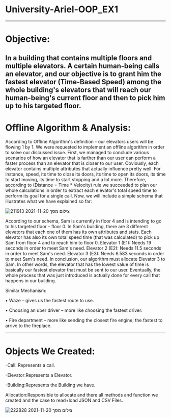 # University-Ariel-OOP_EX1

------------------------------------------------------------------------------------------------------------------------------------------------------------------------------------------------------------------------------------------------------------------

# Objective:

In a building that contains multiple floors and multiple elevators. A certain human-being calls an elevator, and our objective is to grant him the fastest elevator (Time-Based Speed) among the whole building's elevators that will reach our human-being's current floor and then to pick him up to his targeted floor.
------------------------------------------------------------------------------------------------------------------------------------------------------------------------------------------------------------------------------------------------------------------
 # Offline Algorithm & Analysis:
According to Offline Algorithm's definition - our elevators users will be flowing 1 by 1. We were requested to implement an offline algorithm in order to solve our discussed issue. First, we managed to conclude various scenarios of how an elevator that is farther than our user can perform a faster process than an elevator that is closer to our user. Obviously, each elevator contains multiple attributes that actually influence pretty well. For instance, speed, its time to close its doors, its time to open its doors, its time to start moving, its time to start stopping and a lot more. Therefore, according to (Distance = Time * Velocity) rule we succeeded to plan our whole calculations in order to extract each elevator's total speed time to perform its goal for a single call. Now, we will include a simple schema that illustrates what we have explained so far:



![צילום מסך 2021-11-20 211913](https://user-images.githubusercontent.com/88654426/142738479-86933c2e-83e8-47f8-94d9-827c3e33b977.png)

According to our schema, Sam is currently in floor 4 and is intending to go to his targeted
floor – floor 0. In Sam's building, there are 3 different elevators that each one of them has
its own attributes and stats. Each elevator has also its own total speed time (that was
calculated) to pick up Sam from floor 4 and to reach him to floor 0.
Elevator 1 (E1): Needs 19 seconds in order to meet Sam's need.
Elevator 2 (E2): Needs 11.5 seconds in order to meet Sam's need.
Elevator 3 (E3): Needs 6.583 seconds in order to meet Sam's need.
In conclusion, our algorithm must allocate Elevator 3 to Sam. In other words, the elevator
that has the lowest value of time is basically our fastest elevator that must be sent to our
user. Eventually, the whole process that was just introduced is actually done for every call
that happens in our building.

Similar Mechanism:

• Waze – gives us the fastest route to use.

• Choosing an uber driver – more like choosing the fastest driver.

• Fire department – more like sending the closest fire engine; the fastest to arrive to the fireplace.

----------------------------------------------------------------------------------------------------------------------------------------------------------------------------------------------------------------------------------------------------------------------------------------------------------------------------------------------------------------
# Objects We Created:

-Call: Represents  a  call.

-Elevator:Represents  a  Elevator.

-Building:Represents  the  Building  we  have.

Allocation:Responsible  to allocate  and there all  methods and function we created and the case to read+load JSON and CSV Files.




![צילום מסך 2021-11-20 222828](https://user-images.githubusercontent.com/88654426/142740074-c93b766f-1528-498f-8bbd-47548a3f359a.png)



















